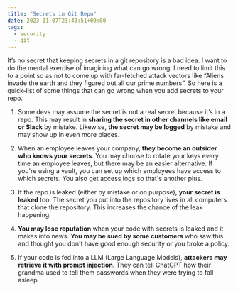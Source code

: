 ```yaml
---
title: "Secrets in Git Repo"
date: 2023-11-07T23:40:51+09:00
tags:
  - security
  - git
---
```


It’s no secret that keeping secrets in a git repository is a bad idea. I want to do the mental exercise of imagining what can go wrong. I need to limit this to a point so as not to come up with far-fetched attack vectors like “Aliens invade the earth and they figured out all our prime numbers”. So here is a quick-list of some things that can go wrong when you add secrets to your repo.

1. Some devs may assume the secret is not a real secret because it’s in a repo. This may result in **sharing the secret in other channels like email or Slack** by mistake. Likewise, **the secret may be logged** by mistake and may show up in even more places.

2. When an employee leaves your company, **they become an outsider who knows your secrets**. You may choose to rotate your keys every time an employee leaves, but there may be an easier alternative. If you're using a vault, you can set up which employees have access to which secrets. You also get access logs so that's another plus.

3. If the repo is leaked (either by mistake or on purpose), **your secret is leaked** too. The secret you put into the repository lives in all computers that clone the repository. This increases the chance of the leak happening.

4. **You may lose reputation** when your code with secrets is leaked and it makes into news. **You may be sued by some customers** who saw this and thought you don't have good enough security or you broke a policy.

5. If your code is fed into a LLM (Large Language Models), **attackers may retrieve it with prompt injection**. They can tell ChatGPT how their grandma used to tell them passwords when they were trying to fall asleep.

